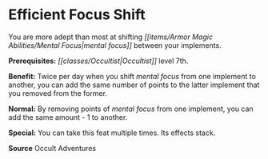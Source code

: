 ﻿---
cssclass: [feats]

---
# Efficient Focus Shift

You are more adept than most at shifting _[[items/Armor Magic Abilities/Mental Focus|mental focus]]_ between your implements.

**Prerequisites:** _[[classes/Occultist|Occultist]]_ level 7th.

**Benefit:** Twice per day when you shift _mental focus_ from one implement to another, you can add the same number of points to the latter implement that you removed from the former.

**Normal:** By removing points of _mental focus_ from one implement, you can add the same amount - 1 to another.

**Special:** You can take this feat multiple times. Its effects stack.

**Source** Occult Adventures